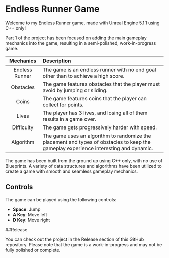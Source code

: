 # Endless Runner Game

Welcome to my Endless Runner game, made with Unreal Engine 5.1.1 using C++ only! 

Part 1 of the project has been focused on adding the main gameplay mechanics into the game, resulting in a semi-polished, work-in-progress game. 

| **Mechanics** | **Description** |
| :---: | :--- |
| Endless Runner | The game is an endless runner with no end goal other than to achieve a high score. |
| Obstacles | The game features obstacles that the player must avoid by jumping or sliding. |
| Coins | The game features coins that the player can collect for points. |
| Lives | The player has 3 lives, and losing all of them results in a game over. |
| Difficulty | The game gets progressively harder with speed. |
| Algorithm | The game uses an algorithm to randomize the placement and types of obstacles to keep the gameplay experience interesting and dynamic. |

The game has been built from the ground up using C++ only, with no use of Blueprints. A variety of data structures and algorithms have been utilized to create a game with smooth and seamless gameplay mechanics.

## Controls

The game can be played using the following controls:

- **Space**: Jump
- **A Key**: Move left
- **D Key**: Move right

##Release

You can check out the project in the Release section of this GitHub repository. Please note that the game is a work-in-progress and may not be fully polished or complete.
